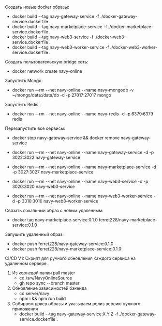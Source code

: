 Создать новые docker образы:

* docker build --tag navy-gateway-service -f ./docker-gateway-service.dockerfile .
* docker build --tag navy-marketplace-service -f ./docker-marketplace-service.dockerfile .
* docker build --tag navy-web3-service -f ./docker-web3-service.dockerfile .
* docker build --tag navy-web3-worker-service -f ./docker-web3-worker-service.dockerfile .

Создать пользовательскую bridge сеть:
* docker network create navy-online

Запустить Mongo:
* docker run --rm --net navy-online --name navy-mongodb -v ~/mongo/data:/data/db -d -p 27017:27017 mongo

Запустить Redis:
* docker run --rm --net navy-online --name navy-redis -d -p 6379:6379 redis

Перезапустить все сервисы:
* docker stop navy-gateway-service && docker remove navy-gateway-service

* docker run --rm --net navy-online --name navy-gateway-service -d -p 3022:3022 navy-gateway-service
* docker run --rm --net navy-online --name navy-marketplace-service -d -p 3027:3027 navy-marketplace-service
* docker run --rm --net navy-online --name navy-web3-service -d -p 3020:3020 navy-web3-service
* docker run --rm --net navy-online --name navy-web3-worker-service -d -p 3010:3010 navy-web3-worker-service

Связать локальный образ с новым удаленным:
* docker tag navy-marketplace-service:0.1.0 ferret228/navy-marketplace-service:0.1.0

Запушить удаленный образ:
* docker push ferret228/navy-gateway-service:0.1.0
* docker push ferret228/navy-marketplace-service:0.1.0

CI/CD V1:
Скрипт для ручного обновления каждого сервиса на удаленном сервере.
1) Из корневой папки pull master
    * cd /srv/NavyOnlineSource
    * gh repo sync --branch master
2) Обновление зависимостей бэкенда
    * cd server/navy
    * npm i && npm run build
3) Собираем докер образы и указываем релиз версию нужного приложения
    * docker build --tag navy-gateway-service:X.Y.Z -f ./docker-gateway-service.dockerfile .